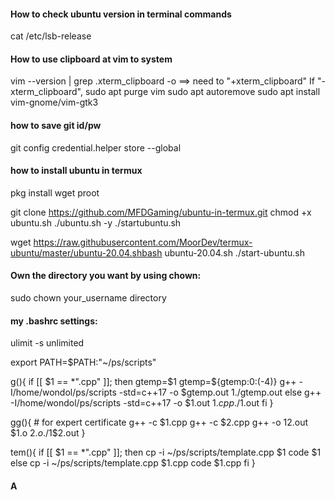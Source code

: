 #### How to check ubuntu version in terminal commands
cat /etc/lsb-release

#### How to use clipboard at vim to system
vim --version | grep .xterm_clipboard -o  ==> need to "+xterm_clipboard"
If "-xterm_clipboard",
sudo apt purge vim
sudo apt autoremove
sudo apt install vim-gnome/vim-gtk3

#### how to save git id/pw
git config credential.helper store --global

#### how to install ubuntu in termux
pkg install wget proot

git clone https://github.com/MFDGaming/ubuntu-in-termux.git
chmod +x ubuntu.sh
./ubuntu.sh -y
./startubuntu.sh

wget https://raw.githubusercontent.com/MoorDev/termux-ubuntu/master/ubuntu-20.04.shbash ubuntu-20.04.sh
./start-ubuntu.sh

#### Own the directory you want by using chown:
sudo chown your_username directory

#### my .bashrc settings:
ulimit -s unlimited

export PATH=$PATH:"~/ps/scripts"

g(){
    if [[ $1 == *".cpp" ]]; then
        gtemp=$1
        gtemp=${gtemp:0:(-4)}
        g++ -I/home/wondol/ps/scripts -std=c++17 -o $gtemp.out $1
        ./$gtemp.out
    else
        g++ -I/home/wondol/ps/scripts -std=c++17 -o $1.out $1.cpp
        ./$1.out
    fi
}

gg(){ # for expert certificate
    g++ -c $1.cpp
    g++ -c $2.cpp
    g++ -o $1$2.out $1.o $2.o
    ./$1$2.out
}

tem(){
    if [[ $1 == *".cpp" ]]; then
        cp -i ~/ps/scripts/template.cpp $1
        code $1
    else
        cp -i ~/ps/scripts/template.cpp $1.cpp
        code $1.cpp
    fi
}

#### A
